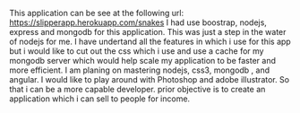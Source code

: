 This application can be see at the following url:
https://slipperapp.herokuapp.com/snakes
I had use boostrap, nodejs, express and mongodb for this application.
This was just a step in the water of nodejs for me.
I have undertand all the features in which i use for this app but
i would like to cut out the css which i use and use a cache for my mongodb
server which would help scale my application to be faster and more efficient.
I am planing on mastering nodejs,  css3, mongodb , and angular. I would like to play around 
with Photoshop and adobe illustrator.
So that i can be a more capable developer.
prior objective is to create an application which i can sell to people for income.

